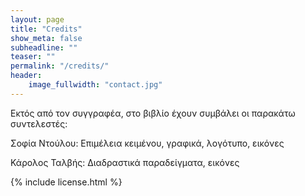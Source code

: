 ```yaml
---
layout: page
title: "Credits"
show_meta: false
subheadline: ""
teaser: ""
permalink: "/credits/"
header:
    image_fullwidth: "contact.jpg"
---
```


Εκτός από τον συγγραφέα, στο βιβλίο έχουν συμβάλει οι παρακάτω συντελεστές:

Σοφία Ντούλου: Επιμέλεια κειμένου, γραφικά, λογότυπο, εικόνες

Κάρολος Ταλβής: Διαδραστικά παραδείγματα, εικόνες

{% include license.html %}
